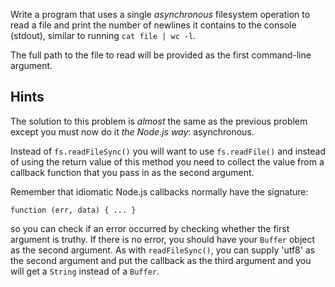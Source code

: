 Write a program that uses a single *asynchronous* filesystem operation
to read a file and print the number of newlines it contains to the
console (stdout), similar to running `cat file | wc -l`.

The full path to the file to read will be provided as the first
command-line argument.


## Hints

The solution to this problem is *almost* the same as the previous
problem except you must now do it *the Node.js way*: asynchronous.

Instead of `fs.readFileSync()` you will want to use `fs.readFile()`
and instead of using the return value of this method you need to
collect the value from a callback function that you pass in as the
second argument.

Remember that idiomatic Node.js callbacks normally have the signature:

    function (err, data) { ... }

so you can check if an error occurred by checking whether the first
argument is truthy. If there is no error, you should have your
`Buffer` object as the second argument. As with `readFileSync()`,
you can supply 'utf8' as the second argument and put the callback as
the third argument and you will get a `String` instead of a `Buffer`.
